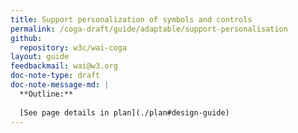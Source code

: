 ```yaml
---
title: Support personalization of symbols and controls
permalink: /coga-draft/guide/adaptable/support-personalisation
github:
  repository: w3c/wai-coga
layout: guide
feedbackmail: wai@w3.org
doc-note-type: draft
doc-note-message-md: |
  **Outline:**
      
  [See page details in plan](./plan#design-guide)
---
```

